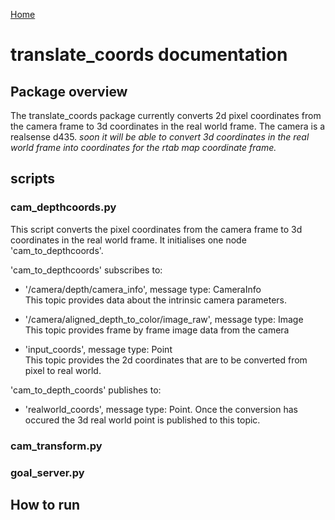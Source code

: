 [Home](index.md)
# translate_coords documentation 

## Package overview  
    
The translate_coords package currently converts 2d pixel coordinates from the camera frame to 3d coordinates in the real world frame. The camera is a realsense d435. *soon it will be able to convert 3d coordinates in the real world frame into coordinates for the rtab map coordinate frame.*  

## scripts
  
### cam_depthcoords.py  
  
This script converts the pixel coordinates from the camera frame to 3d coordinates in the real world frame. It initialises one node 'cam_to_depthcoords'. 
  
'cam_to_depthcoords' subscribes to:  
  
- '/camera/depth/camera_info', message type: CameraInfo  
This topic provides data about the intrinsic camera parameters.  
  
- '/camera/aligned_depth_to_color/image_raw', message type: Image  
This topic provides frame by frame image data from the camera  
  
- 'input_coords', message type: Point  
This topic provides the 2d coordinates that are to be converted from pixel to real world.

'cam_to_depth_coords' publishes to:  
  
- 'realworld_coords', message type: Point.
Once the conversion has occured the 3d real world point is published to this topic.

### cam_transform.py

### goal_server.py

## How to run 

